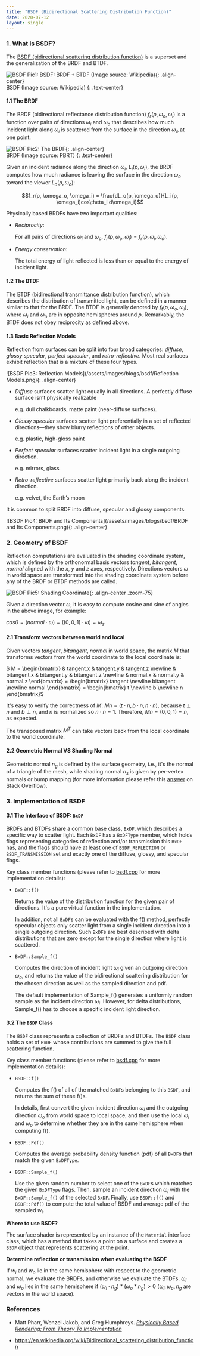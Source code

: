 ```yaml
---
title: "BSDF (Bidirectional Scattering Distribution Function)"
date: 2020-07-12
layout: single
---
```


### 1. What is BSDF?

The [BSDF (bidirectional scattering distribution function)](https://en.wikipedia.org/wiki/Bidirectional_scattering_distribution_function) is a superset and the generalization of the BRDF and BTDF.

![BSDF Pic1: BSDF: BRDF + BTDF (Image source: Wikipedia)](/assets/images/blogs/bsdf/BSDF.png){: .align-center}  
BSDF (Image source: Wikipedia)
{: .text-center}

#### 1.1 The BRDF

The BRDF (bidirectional reflectance distribution function) $f_r(p, \omega_o, \omega_i)$ is a function over pairs of directions $\omega_i$ and $\omega_o$ that describes how much incident light along $\omega_i$ is scattered from the surface in the direction $\omega_o$ at one point.

![BSDF Pic2: The BRDF](/assets/images/blogs/bsdf/BRDF.png){: .align-center}  
BRDF (Image source: PBRT)
{: .text-center}

Given an incident radiance along the direction $\omega_i$, $L_i(p, \omega_i)$, the BRDF computes how much radiance is leaving the surface in the direction $\omega_o$ toward the viewer $L_o(p, \omega_o)$:

$$f_r(p, \omega_o, \omega_i) = \frac{dL_o(p, \omega_o)}{L_i(p, \omega_i)cos\theta_i d\omega_i}$$

Physically based BRDFs have two important qualities:

- *Reciprocity*:  

  For all pairs of directions $\omega_i$ and $\omega_o$, $f_r(p, \omega_o, \omega_i) = f_r(p, \omega_i, \omega_o)$.

- *Energy conservation*:

  The total energy of light reflected is less than or equal to the energy of incident light.

#### 1.2 The BTDF

The BTDF (bidirectional transmittance distribution function), which describes the distribution of transmitted light, can be defined in a manner similar to that for the BRDF. The BTDF is generally denoted by $f_t(p, \omega_o, \omega_i)$, where $\omega_i$ and $\omega_o$ are in opposite hemispheres around $p$. Remarkably, the BTDF does not obey reciprocity as defined above.

#### 1.3 Basic Reflection Models

Reflection from surfaces can be split into four broad categories: *diffuse*, *glossy specular*, *perfect specular*, and *retro-reflective*. Most real surfaces exhibit reflection that is a mixture of these four types.

![BSDF Pic3: Reflection Models](/assets/images/blogs/bsdf/Reflection Models.png){: .align-center}  

- *Diffuse* surfaces scatter light equally in all directions. A perfectly diffuse surface isn’t physically realizable

  e.g. dull chalkboards, matte paint (near-diffuse surfaces).

- *Glossy specular* surfaces scatter light preferentially in a set of reflected directions—they show blurry reflections of other objects.

  e.g. plastic, high-gloss paint

- *Perfect specular* surfaces scatter incident light in a single outgoing direction.

  e.g. mirrors, glass

- *Retro-reflective* surfaces scatter light primarily back along the incident direction.

  e.g. velvet, the Earth’s moon

 It is common to split BRDF into diffuse, specular and glossy components:

![BSDF Pic4: BRDF and Its Components](/assets/images/blogs/bsdf/BRDF and Its Components.png){: .align-center}  



### 2. Geometry of BSDF

Reflection computations are evaluated in the shading coordinate system, which is defined by the orthonormal basis vectors $tangent$, $bitangent$, $normal$ aligned with the $x$, $y$ and $z$ axes, respectively. Directions vectors $\omega$ in world space are transformed into the shading coordinate system before any of the BRDF or BTDF methods are called.

![BSDF Pic5: Shading Coordinate](/assets/images/blogs/bsdf/shading_coordinate.jpg){: .align-center .zoom-75}  

Given a direction vector $\omega$, it is easy to compute cosine and sine of angles in the above image, for example:

$cos\theta = (normal \cdot \omega) = ((0, 0, 1) \cdot \omega) = \omega_z$

#### 2.1 Transform vectors between world and local

Given vectors $tangent$, $bitangent$, $normal$ in world space, the matrix $M$ that transforms vectors from the world coordinate to the local coordinate is:

$ M = \begin{bmatrix} & tangent.x & tangent.y & tangent.z \newline
& bitangent.x & bitangent.y & bitangent.z \newline
& normal.x & normal.y & normal.z  \end{bmatrix} = \begin{bmatrix} tangent \newline bitangent \newline normal \end{bmatrix} = \begin{bmatrix} t \newline b \newline n \end{bmatrix}$

It's easy to verify the correctness of $M$: $Mn = (t \cdot n, b \cdot n, n \cdot n)$, because $t\perp n$ and $b \perp n$, and $n$ is normalized so $n \cdot n = 1$. Therefore, $Mn = (0, 0, 1) = n$, as expected.

The transposed matrix $M^T$ can take vectors back from the local coordinate to the world coordinate.

#### 2.2 Geometric Normal VS Shading Normal

Geometric normal $n_g$ is defined by the surface geometry, i.e., it's the normal of a triangle of the mesh, while shading normal $n_s$ is given by per-vertex normals or bump mapping (for more information please refer this [answer](https://computergraphics.stackexchange.com/questions/5486/whats-the-difference-between-geometric-surface-normal-and-shading-surface-norma) on Stack Overflow).



### 3. Implementation of BSDF

#### 3.1 The Interface of BSDF: ```BxDF```

BRDFs and BTDFs share a common base class, ```BxDF```, which describes a specific way to scatter light. Each ```BxDF``` has a ```BxDFType``` member, which holds flags representing categories of reflection and/or transmission this ```BxDF``` has, and the flags should have at least one of ```BSDF_REFLECTION``` or ```BSDF_TRANSMISSION``` set and exactly one of the diffuse, glossy, and specular flags.

Key class member functions (please refer to [bsdf.cpp](https://github.com/giaosame/Path-Tracer/blob/master/main/src/scene/materials/bsdf.cpp) for more implementation details):

- ```BxDF::f()```

  Returns the value of the distribution function for the given pair of directions. It's a pure virtual function in the implementation.

  In addition, not all ```BxDF```s can be evaluated with the f() method, perfectly specular objects only scatter light from a single incident direction into a single outgoing direction. Such ```BxDF```s are best described with delta distributions that are zero except for the single direction where light is scattered.

- ```BxDF::Sample_f()```

  Computes the direction of incident light $\omega_i$ given an outgoing direction $\omega_o$, and returns the value of the bidirectional scattering distribution for the chosen direction as well as the sampled direction and pdf.

  The default implementation of Sample_f() generates a uniformly random sample as the incident direction $\omega_i$. However, for delta distributions, Sample_f() has to choose a specific incident light direction.

#### 3.2 The ```BSDF``` Class

The ```BSDF``` class represents a collection of BRDFs and BTDFs. The ```BSDF``` class holds a set of ```BxDF``` whose contributions are summed to give the full scattering function.

Key class member functions (please refer to [bsdf.cpp](https://github.com/giaosame/Path-Tracer/blob/master/main/src/scene/materials/bsdf.cpp) for more implementation details):

- ```BSDF::f()```

  Computes the f() of all of the matched ```BxDF```s belonging to this ```BSDF```, and returns the sum of these f()s.

  In details, first convert the given incident direction $\omega_i$ and the outgoing direction $\omega_o$ from world space to local space, and then use the local $\omega_i$ and $\omega_o$ to determine whether they are in the same hemisphere when computing f().

- ```BSDF::Pdf()```

  Computes the average probability density function (pdf) of all ```BxDF```s that match the given ```BxDFType```.

- ```BSDF::Sample_f()```

  Use the given random number to select one of the ```BxDF```s which matches the given ```BxDFType``` flags. Then, sample an incident direction $\omega_i$ with the ```BxDF::Sample_f()``` of the selected ```BxDF```. Finally, use ```BSDF::f()``` and ```BSDF::Pdf()``` to compute the total value of BSDF and average pdf of the sampled $w_i$.

**Where to use BSDF?**

The surface shader is represented by an instance of the ```Material``` interface class, which has a method that takes a point on a surface and creates a ```BSDF``` object that represents scattering at the point.

**Determine reflection or transmission when evaluating the BSDF**

If $w_i$ and $w_o$ lie in the same hemisphere with respect to the geometric normal, we evaluate the BRDFs, and otherwise we evaluate the BTDFs. $\omega_i$ and $\omega_o$ lies in the same hemisphere if $(\omega_i \cdot n_g) * (\omega_o * n_g) > 0$ ($\omega_i, \omega_o, n_g$ are vectors in the world space).



### References

- Matt Pharr, Wenzel Jakob, and Greg Humphreys. *[Physically Based Rendering: From Theory To Implementation](http://www.pbr-book.org/)*

- https://en.wikipedia.org/wiki/Bidirectional_scattering_distribution_function
